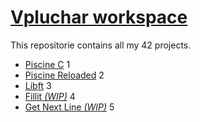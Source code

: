 # [Vpluchar workspace](https://github.com/kiezmor/42BLBLBLBLBLBLBLBL)

This repositorie contains all my 42 projects.

* [Piscine C](/42piscinec) 1
* [Piscine Reloaded](/piscineR) 2
* [Libft](/libft) 3
* [Fillit *(WIP)*](/Fillitt) 4
* [Get Next Line *(WIP)*](/GNL) 5